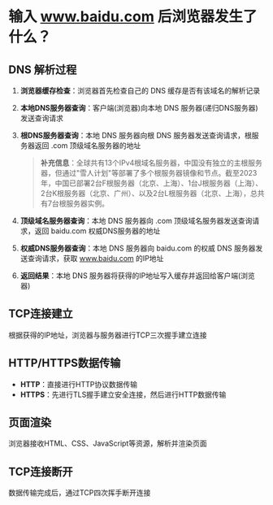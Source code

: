 # 输入 www.baidu.com 后浏览器发生了什么？
## DNS 解析过程
1. **浏览器缓存检查**：浏览器首先检查自己的 DNS 缓存是否有该域名的解析记录

2. **本地DNS服务器查询**：客户端(浏览器)向本地 DNS 服务器(递归DNS服务器)发送查询请求

3. **根DNS服务器查询**：本地 DNS 服务器向根 DNS 服务器发送查询请求，根服务器返回 .com 顶级域名服务器的地址
   > **补充信息**：全球共有13个IPv4根域名服务器，中国没有独立的主根服务器，但通过"雪人计划"等部署了多个根服务器镜像和节点。截至2023年，中国已部署2台F根服务器（北京、上海）、1台J根服务器（上海）、2台K根服务器（北京、广州）、以及2台L根服务器（北京、上海），总共有7台根服务器实例。

4. **顶级域名服务器查询**：本地 DNS 服务器向 .com 顶级域名服务器发送查询请求，返回 baidu.com 权威DNS服务器的地址

5. **权威DNS服务器查询**：本地 DNS 服务器向 baidu.com 的权威 DNS 服务器发送查询请求，获取 www.baidu.com 的IP地址

6. **返回结果**：本地 DNS 服务器将获得的IP地址写入缓存并返回给客户端(浏览器)

## TCP连接建立
根据获得的IP地址，浏览器与服务器进行TCP三次握手建立连接

## HTTP/HTTPS数据传输
- **HTTP**：直接进行HTTP协议数据传输
- **HTTPS**：先进行TLS握手建立安全连接，然后进行HTTP数据传输

## 页面渲染
浏览器接收HTML、CSS、JavaScript等资源，解析并渲染页面

## TCP连接断开
数据传输完成后，通过TCP四次挥手断开连接
